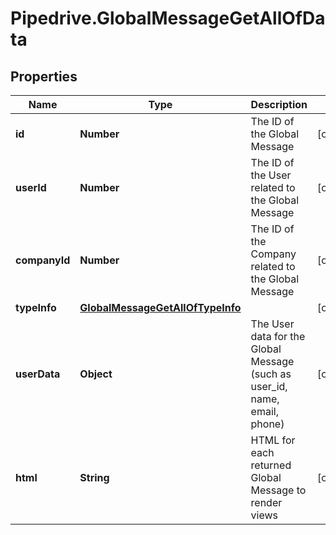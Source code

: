 # Pipedrive.GlobalMessageGetAllOfData

## Properties

Name | Type | Description | Notes
------------ | ------------- | ------------- | -------------
**id** | **Number** | The ID of the Global Message | [optional] 
**userId** | **Number** | The ID of the User related to the Global Message | [optional] 
**companyId** | **Number** | The ID of the Company related to the Global Message | [optional] 
**typeInfo** | [**GlobalMessageGetAllOfTypeInfo**](GlobalMessageGetAllOfTypeInfo.md) |  | [optional] 
**userData** | **Object** | The User data for the Global Message (such as user_id, name, email, phone) | [optional] 
**html** | **String** | HTML for each returned Global Message to render views | [optional] 


